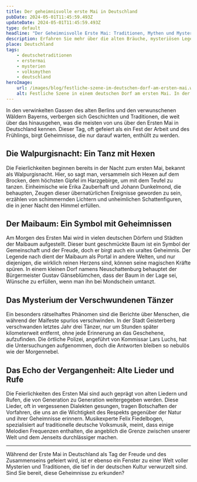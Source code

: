 ```yaml
---
title: Der geheimnisvolle erste Mai in Deutschland
pubDate: 2024-05-01T11:45:59.493Z
updateDate: 2024-05-01T11:45:59.493Z
type: default
headline: "Der Geheimnisvolle Erste Mai: Traditionen, Mythen und Mysterien in Deutschland"
description: Erfahren Sie mehr über die alten Bräuche, mysteriösen Legenden und die unerklärlichen Phänomene
place: Deutschland
tags:
    - deutschetraditionen
    - erstermai
    - mysterien
    - volksmythen
    - deutschland
heroImage:
    url: /images/blog/festliche-szene-im-deutschen-dorf-am-ersten-mai.webp
    alt: Festliche Szene in einem deutschen Dorf am ersten Mai. In der Mitte steht ein Maibaum
---
```


In den verwinkelten Gassen des alten Berlins und den verwunschenen Wäldern Bayerns, verbergen sich Geschichten und Traditionen, die weit über das hinausgehen, was die meisten von uns über den Ersten Mai in Deutschland kennen. Dieser Tag, oft gefeiert als ein Fest der Arbeit und des Frühlings, birgt Geheimnisse, die nur darauf warten, enthüllt zu werden.

## Die Walpurgisnacht: Ein Tanz mit Hexen

Die Feierlichkeiten beginnen bereits in der Nacht zum ersten Mai, bekannt als Walpurgisnacht. Hier, so sagt man, versammeln sich Hexen auf dem Brocken, dem höchsten Gipfel im Harzgebirge, um mit dem Teufel zu tanzen. Einheimische wie Erika Zauberhaft und Johann Dunkelmond, die behaupten, Zeugen dieser übernatürlichen Ereignisse geworden zu sein, erzählen von schimmernden Lichtern und unheimlichen Schattenfiguren, die in jener Nacht den Himmel erfüllen.

## Der Maibaum: Ein Symbol mit Geheimnissen

Am Morgen des Ersten Mai wird in vielen deutschen Dörfern und Städten der Maibaum aufgestellt. Dieser bunt geschmückte Baum ist ein Symbol der Gemeinschaft und der Freude, doch er birgt auch ein uraltes Geheimnis. Der Legende nach dient der Maibaum als Portal in andere Welten, und nur diejenigen, die wirklich reinen Herzens sind, können seine magischen Kräfte spüren. In einem kleinen Dorf namens Neuschattenburg behauptet der Bürgermeister Gustav Gänseblümchen, dass der Baum in der Lage sei, Wünsche zu erfüllen, wenn man ihn bei Mondschein umtanzt.

## Das Mysterium der Verschwundenen Tänzer

Ein besonders rätselhaftes Phänomen sind die Berichte über Menschen, die während der Maifeste spurlos verschwinden. In der Stadt Geisterberg verschwanden letztes Jahr drei Tänzer, nur um Stunden später kilometerweit entfernt, ohne jede Erinnerung an das Geschehene, aufzufinden. Die örtliche Polizei, angeführt von Kommissar Lars Luchs, hat die Untersuchungen aufgenommen, doch die Antworten bleiben so nebulös wie der Morgennebel.

## Das Echo der Vergangenheit: Alte Lieder und Rufe

Die Feierlichkeiten des Ersten Mai sind auch geprägt von alten Liedern und Rufen, die von Generation zu Generation weitergegeben werden. Diese Lieder, oft in vergessenen Dialekten gesungen, tragen Botschaften der Vorfahren, die uns an die Wichtigkeit des Respekts gegenüber der Natur und ihrer Geheimnisse erinnern. Musikexperte Felix Fiedelbogen, spezialisiert auf traditionelle deutsche Volksmusik, meint, dass einige Melodien Frequenzen enthalten, die angeblich die Grenze zwischen unserer Welt und dem Jenseits durchlässiger machen.

---

Während der Erste Mai in Deutschland als Tag der Freude und des Zusammenseins gefeiert wird, ist er ebenso ein Fenster zu einer Welt voller Mysterien und Traditionen, die tief in der deutschen Kultur verwurzelt sind. Sind Sie bereit, diese Geheimnisse zu erkunden?
